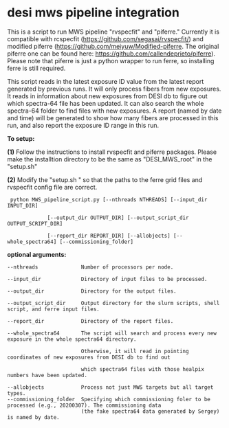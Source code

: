 # desi mws pipeline integration
This is a script to run MWS pipeline "rvspecfit" and "piferre." Currently it is compatible with rcspecfit (https://github.com/segasai/rvspecfit/) and modified piferre (https://github.com/meiyuw/Modified-piferre. The original piferre one can be found here: https://github.com/callendeprieto/piferre). Please note that piferre is just a python wrapper to run ferre, so installing ferre is still required. 

This script reads in the latest exposure ID value from the latest report generated by previous runs. It will only process fibers from new exposures. It reads in information about new exposures from DESI db to figure out which spectra-64 file has been updated. It can also search the whole spectra-64 folder to find files with new exposures. A report (named by date and time) will be generated to show how many fibers are processed in this run, and also report the exposure ID range in this run.


**To setup:**

**(1)** Follow the instructions to install rvspecfit and piferre packages. Please make the installtion directory to be the same as "DESI_MWS_root" in the "setup.sh"

**(2)** Modify the "setup.sh " so that the paths to the ferre grid files and rvspecfit config file are correct.


     python MWS_pipeline_script.py [--nthreads NTHREADS] [--input_dir INPUT_DIR]

                 [--output_dir OUTPUT_DIR] [--output_script_dir OUTPUT_SCRIPT_DIR] 
                 
                 [--report_dir REPORT_DIR] [--allobjects] [--whole_spectra64] [--commissioning_folder]

**optional arguments:**

    --nthreads              Number of processors per node.
  
    --input_dir             Directory of input files to be processed.
  
    --output_dir            Directory for the output files.
  
    --output_script_dir     Output directory for the slurm scripts, shell script, and ferre input files.
  
    --report_dir            Directory of the report files.
  
    --whole_spectra64       The script will search and process every new exposure in the whole spectra64 directory. 
  
                            Otherwise, it will read in pointing coordinates of new exposures from DESI db to find out
                         
                            which spectra64 files with those healpix numbers have been updated.
                        
    --allobjects            Process not just MWS targets but all target types.
    --commissioning_folder  Specifying which commissioning foler to be processed (e.g., 20200307). The commissioning data
                            (the fake spectra64 data generated by Sergey) is named by date. 
